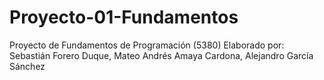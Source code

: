 # Proyecto-01-Fundamentos
Proyecto de Fundamentos de Programación (5380)
Elaborado por:
Sebastián Forero Duque,
Mateo Andrés Amaya Cardona,
Alejandro García Sánchez
